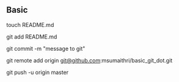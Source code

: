Basic
-----

touch README.md

git add README.md

git commit -m "message to git"

git remote add origin git@github.com:msumaithri/basic_git_dot.git

git push -u origin master

